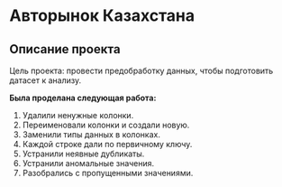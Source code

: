 # Авторынок Казахстана

## Описание проекта
Цель проекта: провести предобработку данных, чтобы подготовить датасет к анализу.

**Была проделана следующая работа:**
1. Удалили ненужные колонки.
2. Переименовали колонки и создали новую.
3. Заменили типы данных в колонках.
4. Каждой строке дали по первичному ключу.
5. Устранили неявные дубликаты.
6. Устранили аномальные значения.
7. Разобрались с пропущенными значениями.
